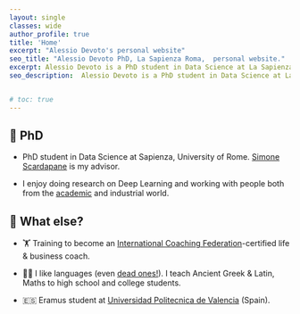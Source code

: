 ```yaml
---
layout: single
classes: wide
author_profile: true
title: 'Home'
excerpt: "Alessio Devoto's personal website"
seo_title: "Alessio Devoto PhD, La Sapienza Roma,  personal website."
excerpt: Alessio Devoto is a PhD student in Data Science at La Sapienza University, Rome.
seo_description:  Alessio Devoto is a PhD student in Data Science at La Sapienza University, Rome.


# toc: true
---
```


## 🔬 PhD

- PhD student in Data Science at Sapienza, University of Rome. [Simone Scardapane](https://www.sscardapane.it) is my advisor. 

- I enjoy doing research on Deep Learning and working with people both from the [academic](https://phd.uniroma1.it/web/ALESSIO-DEVOTO_nP1701081_IT.aspx) and industrial world. 


## 🤔 What else?

- 🏋 Training to become an [International Coaching Federation](https://coachingfederation.org)-certified life & business coach. 

- 👨‍🏫️  I like languages (even [dead ones!](https://www.sssscomic.com/comicpages/196.jpg)). I teach Ancient Greek & Latin, Maths to high school and college students.

- 🇪🇸 Eramus student at [Universidad Politecnica de Valencia](http://www.upv.es/es) (Spain).





